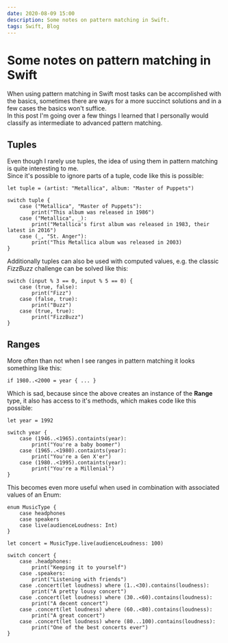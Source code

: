 ```yaml
---
date: 2020-08-09 15:00
description: Some notes on pattern matching in Swift.
tags: Swift, Blog
---
```


# Some notes on pattern matching in Swift
When using pattern matching in Swift most tasks can be accomplished with the basics, sometimes there are ways for a more succinct solutions and in a few cases the basics won't suffice.  
In this post I'm going over a few things I learned that I personally would classify as intermediate to advanced pattern matching.

## Tuples
Even though I rarely use tuples, the idea of using them in pattern matching is quite interesting to me.  
Since it's possible to ignore parts of a tuple, code like this is possible:
```
let tuple = (artist: "Metallica", album: "Master of Puppets")

switch tuple {
	case ("Metallica", "Master of Puppets"):
		print("This album was released in 1986")
	case ("Metallica", _):
		print("Metallica's first album was released in 1983, their latest in 2016")
	case (_, "St. Anger"):
		print("This Metallica album was released in 2003)
}
```

Additionally tuples can also be used with computed values, e.g. the classic _FizzBuzz_ challenge can be solved like this:
```
switch (input % 3 == 0, input % 5 == 0) {
	case (true, false):
		print("Fizz")
	case (false, true):
		print("Buzz")
	case (true, true):
		print("FizzBuzz")
} 
```
## Ranges
More often than not when I see ranges in pattern matching it looks something like this:
```
if 1980..<2000 = year { ... }
```
Which is sad, because since the above creates an instance of the __Range__ type, it also has access to it's methods, which makes code like this possible:
```
let year = 1992

switch year {
	case (1946..<1965).containts(year):
		print("You're a baby boomer")
	case (1965..<1980).containts(year):
		print("You're a Gen X'er")
	case (1980..<1995).containts(year):
		print("You're a Millenial")
}
```
This becomes even more useful when used in combination with associated values of an Enum:
```
enum MusicType {
	case headphones
	case speakers
	case live(audienceLoudness: Int)
}

let concert = MusicType.live(audienceLoudness: 100)

switch concert {
	case .headphones:
		print("Keeping it to yourself")
	case .speakers:
		print("Listening with friends")
	case .concert(let loudness) where (1..<30).contains(loudness):
		print("A pretty lousy concert")
	case .concert(let loudness) where (30..<60).contains(loudness):
		print("A decent concert")
	case .concert(let loudness) where (60..<80).contains(loudness):
		print("A great concert")
	case .concert(let loudness) where (80...100).contains(loudness):
		print("One of the best concerts ever")
}
```